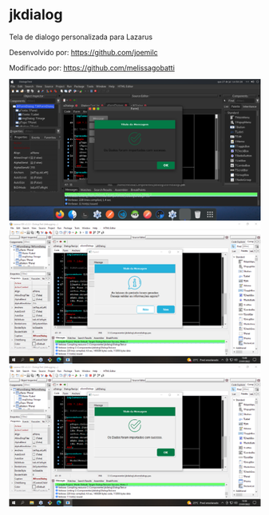 # jkdialog
Tela de dialogo personalizada para Lazarus

Desenvolvido por: 
https://github.com/joemilc

Modificado por:
https://github.com/melissagobatti

![alt text](prints/Lazarus_linux.png)
![alt text](prints/LazWin1.png)
![alt text](prints/LazWin2.png)

